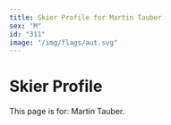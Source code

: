 ```yaml
---
title: Skier Profile for Martin Tauber
sex: "M"
id: "311"
image: "/img/flags/aut.svg" 
---
```


# Skier Profile

This page is for: Martin Tauber.
    